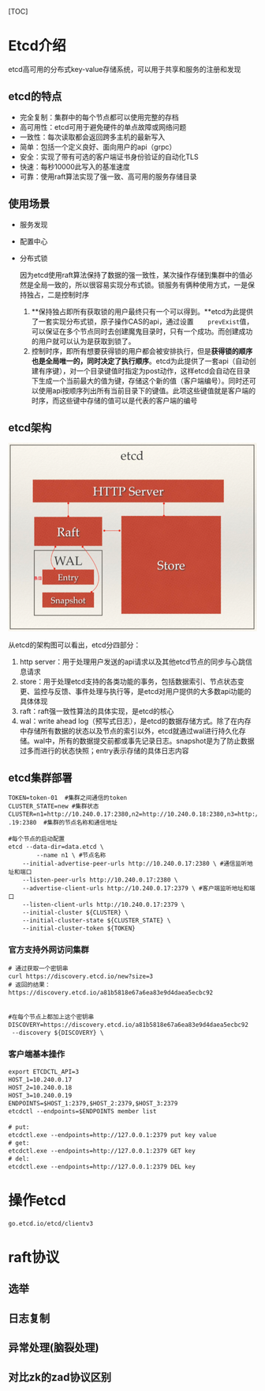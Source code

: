 [TOC]

# Etcd介绍

​	etcd高可用的分布式key-value存储系统，可以用于共享和服务的注册和发现

## etcd的特点

- 完全复制：集群中的每个节点都可以使用完整的存档
- 高可用性：etcd可用于避免硬件的单点故障或网络问题
- 一致性：每次读取都会返回跨多主机的最新写入
- 简单：包括一个定义良好、面向用户的api（grpc）
- 安全：实现了带有可选的客户端证书身份验证的自动化TLS
- 快速：每秒10000此写入的基准速度
- 可靠：使用raft算法实现了强一致、高可用的服务存储目录

## 使用场景

- 服务发现

- 配置中心

- 分布式锁

  因为etcd使用raft算法保持了数据的强一致性，某次操作存储到集群中的值必然是全局一致的，所以很容易实现分布式锁。锁服务有俩种使用方式，一是保持独占，二是控制时序

  1. **保持独占即所有获取锁的用户最终只有一个可以得到。**etcd为此提供了一套实现分布式锁，原子操作CAS的api，通过设置`	prevExist`值，可以保证在多个节点同时去创建魔鬼目录时，只有一个成功。而创建成功的用户就可以认为是获取到锁了。
  2. 控制时序，即所有想要获得锁的用户都会被安排执行，但是**获得锁的顺序也是全局唯一的，同时决定了执行顺序**。etcd为此提供了一套api（自动创建有序键），对一个目录键值时指定为post动作，这样etcd会自动在目录下生成一个当前最大的值为键，存储这个新的值（客户端编号）。同时还可以使用api按顺序列出所有当前目录下的键值。此项这些键值就是客户端的时序，而这些键中存储的值可以是代表的客户端的编号

## etcd架构

![image-20190923212147634](../images/image-20190923212147634.png)

从etcd的架构图可以看出，etcd分四部分：

1. http server：用于处理用户发送的api请求以及其他etcd节点的同步与心跳信息请求
2. store：用于处理etcd支持的各类功能的事务，包括数据索引、节点状态变更、监控与反馈、事件处理与执行等，是etcd对用户提供的大多数api功能的具体体现
3. raft：raft强一致性算法的具体实现，是etcd的核心
4. wal：write ahead log（预写式日志），是etcd的数据存储方式。除了在内存中存储所有数据的状态以及节点的索引以外，etcd就通过wal进行持久化存储。wal中，所有的数据提交前都或事先记录日志。snapshot是为了防止数据过多而进行的状态快照；entry表示存储的具体日志内容

## etcd集群部署

```shell
TOKEN=token-01  #集群之间通信的token
CLUSTER_STATE=new #集群状态
CLUSTER=n1=http://10.240.0.17:2380,n2=http://10.240.0.18:2380,n3=http://10.240.0
.19:2380  #集群的节点名称和通信地址

#每个节点的启动配置
etcd --data-dir=data.etcd \
		--name n1 \ #节点名称
    --initial-advertise-peer-urls http://10.240.0.17:2380 \ #通信监听地址和端口
    --listen-peer-urls http://10.240.0.17:2380 \
    --advertise-client-urls http://10.240.0.17:2379 \ #客户端监听地址和端口
    --listen-client-urls http://10.240.0.17:2379 \
    --initial-cluster ${CLUSTER} \
    --initial-cluster-state ${CLUSTER_STATE} \
    --initial-cluster-token ${TOKEN}
```

### 官方支持外网访问集群

```shell
# 通过获取一个密钥串
curl https://discovery.etcd.io/new?size=3
# 返回的结果：
https://discovery.etcd.io/a81b5818e67a6ea83e9d4daea5ecbc92


#在每个节点上都加上这个密钥串
DISCOVERY=https://discovery.etcd.io/a81b5818e67a6ea83e9d4daea5ecbc92
 --discovery ${DISCOVERY} \
```

### 客户端基本操作

```shell
export ETCDCTL_API=3
HOST_1=10.240.0.17
HOST_2=10.240.0.18
HOST_3=10.240.0.19
ENDPOINTS=$HOST_1:2379,$HOST_2:2379,$HOST_3:2379
etcdctl --endpoints=$ENDPOINTS member list

# put:
etcdctl.exe --endpoints=http://127.0.0.1:2379 put key value
# get:
etcdctl.exe --endpoints=http://127.0.0.1:2379 GET key
# del:
etcdctl.exe --endpoints=http://127.0.0.1:2379 DEL key
```

# 操作etcd

`go.etcd.io/etcd/clientv3`



# raft协议

## 选举

## 日志复制

## 异常处理(脑裂处理)

## 对比zk的zad协议区别
